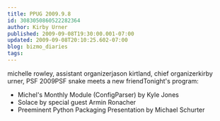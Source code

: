 ```yaml
---
title: PPUG 2009.9.8
id: 3083050860522282364
author: Kirby Urner
published: 2009-09-08T19:30:00.001-07:00
updated: 2009-09-08T20:10:25.602-07:00
blog: bizmo_diaries
tags: 
---
```


[](https://blogger.googleusercontent.com/img/b/R29vZ2xl/AVvXsEixOR-NlO5sYU7-UmUUVFMNRXOQI8kfIF0-l76pPfSVEcX4dko0MV44GML29UieWi2lGfc5GD8Uk4HLnS8kmOk7wrFEYegDffp6ezezB5gi_AEPlDshes4JSfNSVSYtpx68vLKw/s1600-h/django+052.jpg)michelle rowley, assistant organizer[](https://blogger.googleusercontent.com/img/b/R29vZ2xl/AVvXsEjYyjSTy9lT1O7HLxOL0cokp_tA_Aks6bTVTyw8W4XPIgVFfyth3tKC8iUKh3yWkvQN83GfRO-vkIaNfnlMAqDROHF9Af8HUZnRbLjB-bJZWHZx7dOCd9jDzv83ocEjAjOlnFsH/s1600-h/django+053.jpg)jason kirtland, chief organizer[](https://blogger.googleusercontent.com/img/b/R29vZ2xl/AVvXsEjLR50ym7WWvoG3qQaTro5PwQk2VLZu3FO9ReA1k8CkS8VVsKQ7Ee0KGii5J6e7DuHG8B-DXmfWfi1VmOdU6jQknLB1InHrkyWd-lq0b-vo59eeyY37toVx9RSF608HgLEOScMH/s1600-h/django+051.jpg)kirby urner, PSF 2009[](https://blogger.googleusercontent.com/img/b/R29vZ2xl/AVvXsEhDlyebNRD1wIp9ONQUDjkxEPh9Txn1EGrCFw1YeDeqNTARy4FFXvOWqMMwA1wKPTZry6nyj691gB2JUoCKuMttNLGF0hydQlKHJHqDkiBWrLlTekl1ZRUzTjVHgazLtnZ6hiUh/s1600-h/django+048.jpg)PSF snake meets a new friendTonight's program:
- Michel's Monthly Module (ConfigParser) by Kyle Jones
-  Solace by special guest Armin Ronacher
-  Preeminent Python Packaging Presentation by Michael Schurter